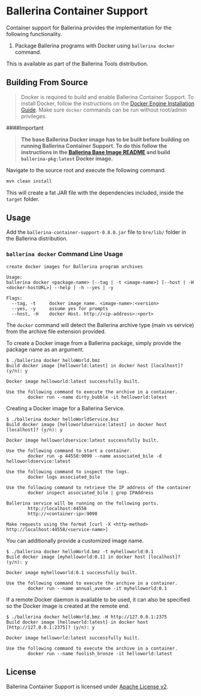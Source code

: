 # Ballerina Container Support
Container support for Ballerina provides the implementation for the following functionality.

1. Package Ballerina programs with Docker using `ballerina docker` command.

This is available as part of the Ballerina Tools distribution.

## Building From Source
> Docker is required to build and enable Ballerina Container Support. To install Docker, follow the instructions on the [Docker Engine Installation Guide](https://docs.docker.com/engine/installation/). Make sure `docker` commands can be run without root/admin privileges.

####Important 
> **The base Ballerina Docker image has to be built before building on running Ballerina Container Support. To do this follow the instructions in the [Ballerina Base Image README](ballerina-base-image/README.md) and build `ballerina-pkg:latest` Docker image.**

Navigate to the source root and execute the following command.

```bash
mvn clean install
```

This will create a fat JAR file with the dependencies included, inside the `target` folder.

## Usage
Add the `ballerina-container-support-0.8.0.jar` file to `bre/lib/` folder in the Ballerina distribution.

### `ballerina docker` Command Line Usage
```
create docker images for Ballerina program archives

Usage:
ballerina docker <package-name> [--tag | -t <image-name>] [--host | -H <docker-hostURL>] --help | -h --yes | -y

Flags:
  --tag, -t     docker image name. <image-name>:<version>
  --yes, -y     assume yes for prompts
  --host, -H    docker Host. http://<ip-address>:<port>
```
The `docker` command will detect the Ballerina archive type (main vs service) from the archive file extension provided. 

To create a Docker image from a Ballerina package, simply provide the package name as an argument.

```
$ ./ballerina docker helloWorld.bmz
Build docker image [helloworld:latest] in docker host [localhost]? (y/n): y

Docker image helloworld:latest successfully built.

Use the following command to execute the archive in a container.
        docker run --name dirty_bubble -it helloworld:latest
```

Creating a Docker image for a Ballerina Service.

```
$ ./ballerina docker helloWorldService.bsz
Build docker image [helloworldservice:latest] in docker host [localhost]? (y/n): y

Docker image helloworldservice:latest successfully built.

Use the following command to start a container.
        docker run -p 44558:9090 --name associated_bile -d helloworldservice:latest

Use the following command to inspect the logs.
        docker logs associated_bile

Use the following command to retrieve the IP address of the container
        docker inspect associated_bile | grep IPAddress

Ballerina service will be running on the following ports.
        http://localhost:44558
        http://<container-ip>:9090

Make requests using the format [curl -X <http-method> http://localhost:44558/<service-name>]
```

You can additionally provide a customized image name.

```
$ ./ballerina docker helloWorld.bmz -t myhelloworld:0.1
Build docker image [myhelloworld:0.1] in docker host [localhost]? (y/n): y

Docker image myhelloworld:0.1 successfully built.

Use the following command to execute the archive in a container.
        docker run --name annual_avenue -it myhelloworld:0.1
```
If a remote Docker daemon is available to be used, it can also be specified so the Docker image is created at the remote end.

```
$ ./ballerina docker helloWorld.bmz -H http://127.0.0.1:2375
Build docker image [helloworld:latest] in docker host [http://127.0.0.1:2375]? (y/n): y

Docker image helloworld:latest successfully built.

Use the following command to execute the archive in a container.
        docker run --name foolish_bronze -it helloworld:latest
```
## License
Ballerina Container Support is licensed under [Apache License v2](LICENSE).

